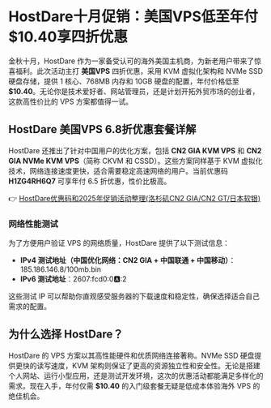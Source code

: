 # HostDare十月促销：美国VPS低至年付$10.40享四折优惠

金秋十月，HostDare 作为一家备受认可的海外美国主机商，为新老用户带来了惊喜福利。此次活动主打 **美国VPS** 四折优惠，采用 KVM 虚拟化架构和 NVMe SSD 硬盘存储，提供 1 核心、768MB 内存和 10GB 硬盘的配置，年付价格低至 **$10.40**。无论你是技术爱好者、网站管理员，还是计划开拓外贸市场的创业者，这款高性价比的 VPS 方案都值得一试。

## HostDare 美国VPS 6.8折优惠套餐详解

HostDare 还推出了针对中国用户的优化方案，包括 **CN2 GIA KVM VPS** 和 **CN2 GIA NVMe KVM VPS**（简称 CKVM 和 CSSD）。这些方案同样基于 KVM 虚拟化技术，网络连接速度更快，适合需要稳定高速网络的用户。当前优惠码 **H1ZG4RH6Q7** 可享年付 6.5 折优惠，性价比极高。

👉 [HostDare优惠码和2025年促销活动整理(洛杉矶CN2 GIA/CN2 GT/日本软银)](https://bit.ly/hostdare)

### 网络性能测试

为了方便用户验证 VPS 的网络质量，HostDare 提供了以下测试信息：

- **IPv4 测试地址（中国优化网络：CN2 GIA + 中国联通 + 中国移动）**：185.186.146.8/100mb.bin  
- **IPv6 测试地址**：2607:fcd0:0:a::2  

这些测试 IP 可以帮助你直观感受服务器的下载速度和稳定性，确保选择适合自己需求的配置。

## 为什么选择 HostDare？

HostDare 的 VPS 方案以其高性能硬件和优质网络连接著称。NVMe SSD 硬盘提供更快的读写速度，KVM 架构则保证了更高的资源独立性和安全性。无论是搭建个人网站、运行小型应用，还是测试开发环境，这次的优惠活动都能满足多样化的需求。现在入手，年付仅需 **$10.40** 的入门级套餐无疑是低成本体验海外 VPS 的绝佳机会。